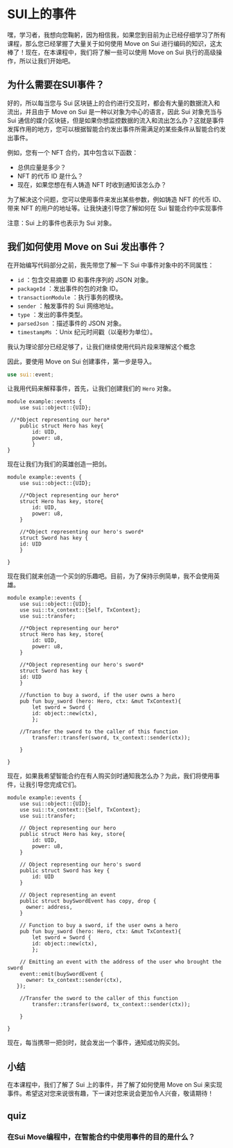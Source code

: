 # SUI上的事件

嘿，学习者，我想向您鞠躬，因为相信我，如果您到目前为止已经仔细学习了所有课程，那么您已经掌握了大量关于如何使用 Move on Sui 进行编码的知识，这太棒了！现在，在本课程中，我们将了解一些可以使用 Move on Sui 执行的高级操作，所以让我们开始吧。

## 为什么需要在SUI事件？

好的，所以每当您与 Sui 区块链上的合约进行交互时，都会有大量的数据流入和流出，并且由于 Move on Sui 是一种以对象为中心的语言，因此 Sui 对象充当与 Sui 通信的媒介区块链，但是如果你想监控数据的流入和流出怎么办？这就是事件发挥作用的地方，您可以根据智能合约发出事件所需满足的某些条件从智能合约发出事件。

例如，您有一个 NFT 合约，其中包含以下函数：

- 总供应量是多少？
- NFT 的代币 ID 是什么？
- 现在，如果您想在有人铸造 NFT 时收到通知该怎么办？

为了解决这个问题，您可以使用事件来发出某些参数，例如铸造 NFT 的代币 ID、带来 NFT 的用户的地址等。让我快速引导您了解如何在 Sui 智能合约中实现事件

注意：Sui 上的事件也表示为 Sui 对象。

## 我们如何使用 Move on Sui 发出事件？

在开始编写代码部分之前，我先带您了解一下 Sui 中事件对象中的不同属性：

- `id` ：包含交易摘要 ID 和事件序列的 JSON 对象。
- `packageId` ：发出事件的包的对象 ID。
- `transactionModule` ：执行事务的模块。
- `sender` ：触发事件的 Sui 网络地址。
- `type` ：发出的事件类型。
- `parsedJson` ：描述事件的 JSON 对象。
- `timestampMs` ：Unix 纪元时间戳（以毫秒为单位）。

我认为理论部分已经足够了，让我们继续使用代码片段来理解这个概念

因此，要使用 Move on Sui 创建事件，第一步是导入。

```rust
use sui::event;
```

让我用代码来解释事件，首先，让我们创建我们的 `Hero` 对象。

```move
module example::events {
	use sui::object::{UID};

 //*Object representing our hero*
	public struct Hero has key{
		id: UID,
		power: u8,
		}
}
```

现在让我们为我们的英雄创造一把剑。

```move
module example::events {
	use sui::object::{UID};
 
	//*Object representing our hero*
	struct Hero has key, store{
		id: UID,
		power: u8,
	}
	 
	//*Object representing our hero's sword*
	struct Sword has key {
	id: UID
	}

}
```

现在我们就来创造一个买剑的乐趣吧。目前，为了保持示例简单，我不会使用英雄。

```move
module example::events {
	use sui::object::{UID};
	use sui::tx_context::{Self, TxContext};
	use sui::transfer;
 
	//*Object representing our hero*
	struct Hero has key, store{
		id: UID,
		power: u8,
	}
	 
	//*Object representing our hero's sword*
	struct Sword has key {
	id: UID
	}

	//function to buy a sword, if the user owns a hero
	pub fun buy_sword (hero: Hero, ctx: &mut TxContext){
		let sword = Sword {
		id: object::new(ctx),
		};
		
	//Transfer the sword to the caller of this function
		transfer::transfer(sword, tx_context::sender(ctx));

	} 

}
```

现在，如果我希望智能合约在有人购买剑时通知我怎么办？为此，我们将使用事件，让我引导您完成它们。

```move
module example::events {
	use sui::object::{UID};
	use sui::tx_context::{Self, TxContext};
	use sui::transfer;
 
	// Object representing our hero
	public struct Hero has key, store{
		id: UID,
		power: u8,
	}
	 
	// Object representing our hero's sword
	public struct Sword has key {
		id: UID
	}
	
	// Object representing an event
	public struct buySwordEvent has copy, drop {
	  owner: address,
	}

	// Function to buy a sword, if the user owns a hero
	pub fun buy_sword (hero: Hero, ctx: &mut TxContext){
		let sword = Sword {
		id: object::new(ctx),
		};
		
	// Emitting an event with the address of the user who brought the sword
	event::emit(buySwordEvent {
      owner: tx_context::sender(ctx),
   });

	//Transfer the sword to the caller of this function
		transfer::transfer(sword, tx_context::sender(ctx));

	} 

}
```

现在，每当携带一把剑时，就会发出一个事件，通知成功购买剑。

## 小结

在本课程中，我们了解了 Sui 上的事件，并了解了如何使用 Move on Sui 来实现事件。希望这对您来说很有趣，下一课对您来说会更加令人兴奋，敬请期待！

## quiz

### 在Sui Move编程中，在智能合约中使用事件的目的是什么？